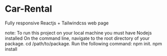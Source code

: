# Car-Rental
Fully responsive Reactjs + Tailwindcss web page

note: To run this project on your local machine you must have Nodejs installed
On the command line, navigate to the root directory of your package. cd /path/to/package.
Run the following command: npm init.
npm install
